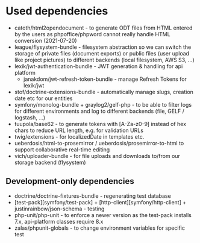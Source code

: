 # Used dependencies
* catoth/html2opendocument - to generate ODT files from HTML entered by the users
  as phpoffice/phpword cannot really handle HTML conversion (2021-07-20)
* league/flysystem-bundle - filesystem abstraction so we can switch the storage
  of private files (document exports) or public files (user upload like project
  pictures) to different backends (local filesystem, AWS S3, ...)
* lexik/jwt-authentication-bundle - JWT generation & handling for api platform
  * janakdom/jwt-refresh-token-bundle - manage Refresh Tokens for lexik/jwt
* stof/doctrine-extensions-bundle - automatically manage
  slugs, creation date etc for our entities
* symfony/monolog-bundle + graylog2/gelf-php - to be able to filter logs for
  different environments and log to different backends (file, GELF / logstash, ...)
* tuupola/base62 - to generate tokens with [A-Za-z0-9] instead of hex chars to
  reduce URL length, e.g. for validation URLs
* twig/extensions - for localizedDate in templates etc.
* ueberdosis/html-to-prosemirror / ueberdosis/prosemirror-to-html to support
  collaborative real-time editing
* vich/uploader-bundle - for file uploads and downloads to/from our storage
  backend (flysystem)


## Development-only dependencies
* doctrine/doctrine-fixtures-bundle - regenerating test database
* [test-pack][symfony/test-pack] +  [http-client][symfony/http-client] +
  justinrainbow/json-schema - testing
* php-unit/php-unit - to enforce a newer version as the test-pack installs 7.x,
  api-platform classes require 8.x
* zalas/phpunit-globals - to change environment variables for specific test